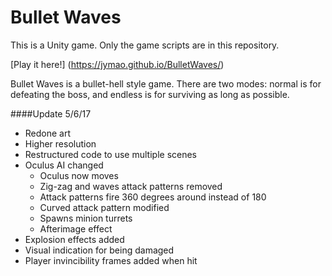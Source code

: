 # Bullet Waves
This is a Unity game.
Only the game scripts are in this repository.

[Play it here!] (https://jymao.github.io/BulletWaves/)

Bullet Waves is a bullet-hell style game. There are two modes: normal is for defeating the boss, and endless is for surviving as long as possible.

####Update 5/6/17

* Redone art
* Higher resolution
* Restructured code to use multiple scenes
* Oculus AI changed
	* Oculus now moves
	* Zig-zag and waves attack patterns removed
	* Attack patterns fire 360 degrees around instead of 180
	* Curved attack pattern modified
	* Spawns minion turrets
	* Afterimage effect
* Explosion effects added
* Visual indication for being damaged
* Player invincibility frames added when hit